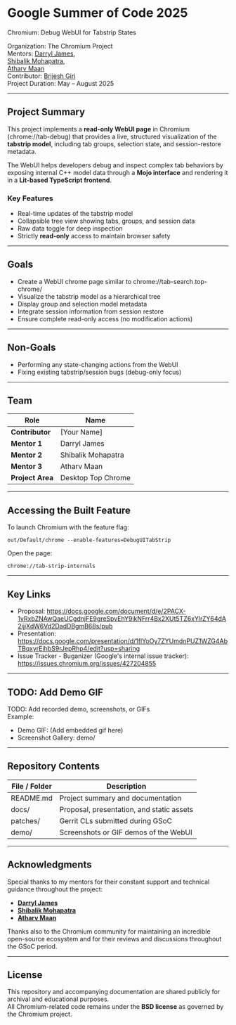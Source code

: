 # Google Summer of Code 2025 

Chromium: Debug WebUI for Tabstrip States

Organization: The Chromium Project  
Mentors: 
[Darryl James](https://chromium-review.googlesource.com/q/owner:dljames@chromium.org),  
[Shibalik Mohapatra](https://chromium-review.googlesource.com/q/owner:shibalik@chromium.org),  
[Atharv Maan](https://chromium-review.googlesource.com/q/owner:atharvmaan@chromium.org)  
Contributor:
[Brijesh Giri](https://chromium-review.googlesource.com/q/owner:brijeshvgiri@gmail.com)  
Project Duration: May – August 2025

---

## Project Summary

This project implements a **read-only WebUI page** in Chromium (chrome://tab-debug) that provides a live, structured visualization of the **tabstrip model**, including tab groups, selection state, and session-restore metadata.

The WebUI helps developers debug and inspect complex tab behaviors by exposing internal C++ model data through a **Mojo interface** and rendering it in a **Lit-based TypeScript frontend**.

### Key Features
- Real-time updates of the tabstrip model  
- Collapsible tree view showing tabs, groups, and session data  
- Raw data toggle for deep inspection  
- Strictly **read-only** access to maintain browser safety

---

## Goals

- Create a WebUI chrome page similar to chrome://tab-search.top-chrome/  
- Visualize the tabstrip model as a hierarchical tree  
- Display group and selection model metadata  
- Integrate session information from session restore  
- Ensure complete read-only access (no modification actions)

---

## Non-Goals

- Performing any state-changing actions from the WebUI  
- Fixing existing tabstrip/session bugs (debug-only focus)

---

## Team

| Role | Name |
|------|------|
| **Contributor** | [Your Name] |
| **Mentor 1** | Darryl James |
| **Mentor 2** | Shibalik Mohapatra |
| **Mentor 3** | Atharv Maan |
| **Project Area** | Desktop Top Chrome |

---

## Accessing the Built Feature

To launch Chromium with the feature flag:

    out/Default/chrome --enable-features=DebugUITabStrip

Open the page:

    chrome://tab-strip-internals

---

## Key Links

- Proposal: https://docs.google.com/document/d/e/2PACX-1vRxbZNAwQaeUCgdnjFE9greSpvEhY9ikNFrr4Bx2XUt5TZ6xYlrZY64dA2ijjXdW6Vd2DadDBgmB68s/pub  
- Presentation: https://docs.google.com/presentation/d/1flYoOy7ZYUmdnPUZ1WZG4AbTBqxyrEihbS9rJepRhp4/edit?usp=sharing
- Issue Tracker - Buganizer (Google's internal issue tracker): https://issues.chromium.org/issues/427204855

---

## TODO: Add Demo GIF

TODO: Add recorded demo, screenshots, or GIFs  
Example:

- Demo GIF: (Add embedded gif here) 
- Screenshot Gallery: demo/

---

## Repository Contents

| File / Folder | Description |
|---------------|-------------|
| README.md | Project summary and documentation |
| docs/ | Proposal, presentation, and static assets |
| patches/ | Gerrit CLs submitted during GSoC |
| demo/ | Screenshots or GIF demos of the WebUI |

---

## Acknowledgments

Special thanks to my mentors for their constant support and technical guidance throughout the project:

- **[Darryl James](https://chromium-review.googlesource.com/q/owner:darryljames%2540chromium.org)**
- **[Shibalik Mohapatra](https://chromium-review.googlesource.com/q/owner:shibalik%2540chromium.org)**
- **[Atharv Maan](https://chromium-review.googlesource.com/q/owner:atharvmaan%2540chromium.org)**

Thanks also to the Chromium community for maintaining an incredible open-source ecosystem and for their reviews and discussions throughout the GSoC period.

---

## License

This repository and accompanying documentation are shared publicly for archival and educational purposes.  
All Chromium-related code remains under the **BSD license** as governed by the Chromium project.
